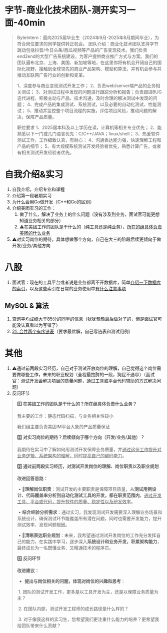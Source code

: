 # 字节-商业化技术团队-测开实习一面-40min

> ByteIntern：面向2025届毕业生（2024年9月-2025年8月期间毕业），为符合岗位要求的同学提供转正机会。
> 团队介绍：商业化技术团队支持字节跳动包括抖音/今日头条/西瓜视频等产品的广告变现技术。我们负责end2end的大型广告系统建设，为客户提供商业推广方式与方案。我们的团队遍布北京、上海、美国、新加坡等地，在这里你将有机会开阔自己的国际化视野，接触到全球领先的商业产品架构、模型和算法，并有机会参与并推动互联网广告行业的创新和变革。
>
> 1、深度参与商业变现测试开发工作；
> 2、负责web/server端产品的业务相关测试；
> 3、对测试过程中发现的问题进行跟踪分析和报告；负责跟进BUG迭代进程，积极主动与产品、技术沟通，及时合理的解决测试中发现的问题；
> 4、完成产品的集成测试、系统测试，以及必要的自动化测试、性能测试；
> 5、推动并监控整个项目流程的实施，评估项目风险，推动问题的解决，保障产品质量。
>
> 职位要求
> 1、2025届本科及以上学历在读，计算机等相关专业优先；
> 2、能熟悉以下一门或几门语言优先：C/C++/JAVA；linux/shell；
> 3、热爱软件测试工作，工作细致认真，有耐心；
> 4、沟通表达能力强，快速理解工程和产品的细节；
> 5、有大规模系统测试开发经验者优先，熟悉计算广告，或者有相关测试开发经验者优先。

# 自我介绍&实习

1. 自我介绍，介绍专业和课程
2. 介绍第一段暑期实习
3. 为什么会用Go做开发（C++和Go的区别）
4. 介绍美团实习的工作：
   1. 做了什么，解决了业务上的什么问题（没有涉及到业务，面试官可能更想知道业务相关的部分）
   2. ⚠️在美团工作的团队是干什么的（纯工具还是纯业务），<u>所在的组具体负责美团的什么业务</u>
5. ⚠️对实习岗位的期待，具体想做哪个方向，自己在大三的阶段后续更倾向于做开发/业务/其他方向

# 八股

1. 面试官：现在的工具平台或者说是业务都离不开数据库，简单<u>介绍一下数据库的索引</u>，以及这些索引在日常的业务使用中<u>有什么注意事项</u>

## MySQL & 算法

1. 查询平均成绩大于85分的同学的信息（犹犹豫豫最后做对了的，但是面试官可能没认真看以为写错了）
2. [21. 合并两个有序链表](https://leetcode.cn/problems/merge-two-sorted-lists/)（要求最优解，自己写链表和测试用例）

# 其他

1. ⚠️通过前两段实习经历，自己对于测试开放岗位的理解，自己觉得这个岗位需要做哪些工作，未来的职业规划（全程最拉胯的一段，狗屁不通😡）（面试官：测试开发会解决项目的质量问题，通过工具或平台代码辅助的方式解决问题）
2. 反问环节





> **1️⃣ 在美团工作的团队是干什么的？所在组具体负责什么业务？**
>
> 我主要的工作：静态代码扫描，与业务相关性较小
>
> 我们组主要负责美团IM平台大象的产品质量保证
>
> **2️⃣ 对实习岗位的期待？后续倾向于哪个方向（开发/业务/其他）？**
>
> 我期待在实习中了解如何用测试开发保障业务质量，并<u>通过这份工作提升对业务逻辑、系统架构的理解，同时提高自己的编码能力</u>。
>
> **3️⃣ 通过前两段实习经历，对测试开发岗位的理解、岗位职责以及职业规划**
>
> **改进回答思路：**
>
> ​	•	🌟**理解岗位职责**：测试开发的主要职责是保障项目质量，从**测试用例设计、代码覆盖率分析到自动化测试工具的开发，都在职责范围内**。<u>通过开发工具、平台或代码，提升软件的质量、稳定性以及研发效率</u>。
>
> ​	•	**结合经验分析需求**：通过实习，我发现测试开发需要深入理解业务场景和系统设计，确保测试环节能覆盖所有潜在问题，同时也需要开发能力，提升测试效率、发现问题根因。
>
> ​	•	🌟**清晰表达职业规划**：未来，我希望通过测试开发岗位的工作充分发挥自己的能力，在实践中学习，逐步深入**系统设计和业务开发，积累架构能力**，最终成长为一名既懂业务、又精通技术的程序员。
>
> **4️⃣ 反问环节**
>
> **改进建议：**
>
> - **提出与岗位相关的问题，体现对岗位的兴趣和思考**：
>
> ​	1.	团队的测试开发工作，更多是以工具开发为主，还是以保障业务质量为主？
>
> ​	2.	在团队内部，测试开发工程师的成长路径是什么样的？
>
> ​	3.	对于像我这样的实习生，您希望我们更注重什么能力的培养？更希望我给团队带来什么贡献？









